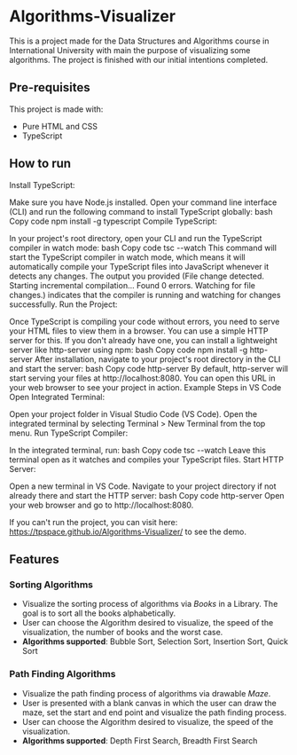 # Algorithms-Visualizer
This is a project made for the Data Structures and Algorithms course in International University with main the purpose of visualizing some algorithms. The project is finished with our initial intentions completed.

## Pre-requisites
This project is made with:
+ Pure HTML and CSS
+ TypeScript

## How to run
Install TypeScript:

Make sure you have Node.js installed.
Open your command line interface (CLI) and run the following command to install TypeScript globally:
bash
Copy code
npm install -g typescript
Compile TypeScript:

In your project's root directory, open your CLI and run the TypeScript compiler in watch mode:
bash
Copy code
tsc --watch
This command will start the TypeScript compiler in watch mode, which means it will automatically compile your TypeScript files into JavaScript whenever it detects any changes. The output you provided (File change detected. Starting incremental compilation... Found 0 errors. Watching for file changes.) indicates that the compiler is running and watching for changes successfully.
Run the Project:

Once TypeScript is compiling your code without errors, you need to serve your HTML files to view them in a browser. You can use a simple HTTP server for this. If you don't already have one, you can install a lightweight server like http-server using npm:
bash
Copy code
npm install -g http-server
After installation, navigate to your project's root directory in the CLI and start the server:
bash
Copy code
http-server
By default, http-server will start serving your files at http://localhost:8080. You can open this URL in your web browser to see your project in action.
Example Steps in VS Code
Open Integrated Terminal:

Open your project folder in Visual Studio Code (VS Code).
Open the integrated terminal by selecting Terminal > New Terminal from the top menu.
Run TypeScript Compiler:

In the integrated terminal, run:
bash
Copy code
tsc --watch
Leave this terminal open as it watches and compiles your TypeScript files.
Start HTTP Server:

Open a new terminal in VS Code.
Navigate to your project directory if not already there and start the HTTP server:
bash
Copy code
http-server
Open your web browser and go to http://localhost:8080.

If you can't run the project, you can visit here: <https://tpspace.github.io/Algorithms-Visualizer/> to see the demo.

## Features
### Sorting Algorithms
+ Visualize the sorting process of algorithms via *Books* in a Library. The goal is to sort all the books alphabetically.
+ User can choose the Algorithm desired to visualize, the speed of the visualization, the number of books and the worst case.
+ **Algorithms supported**: Bubble Sort, Selection Sort, Insertion Sort, Quick Sort
### Path Finding Algorithms
+ Visualize the path finding process of algorithms via drawable *Maze*.
+ User is presented with a blank canvas in which the user can draw the maze, set the start and end point and visualize the path finding process.
+ User can choose the Algorithm desired to visualize, the speed of the visualization.
+ **Algorithms supported**: Depth First Search, Breadth First Search
